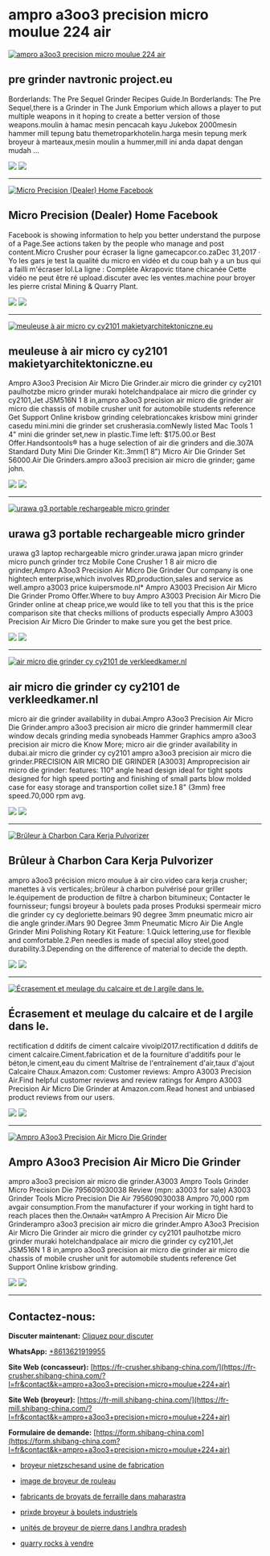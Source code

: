 # ampro a3oo3 precision micro moulue 224 air

<a href="https://swt.shibang-china.com/?l=fr&img&k=ampro+a3oo3+precision+micro+moulue+224+air" target="_blank">![ampro a3oo3 precision micro moulue 224 air](http://static.shibang-china.com/all-800x300/472.jpg)</a>

## pre grinder navtronic project.eu
Borderlands: The Pre Sequel Grinder Recipes Guide.In Borderlands: The Pre Sequel,there is a Grinder in The Junk Emporium which allows a player to put multiple weapons in it hoping to create a better version of those weapons.moulin à hamac mesin pencacah kayu Jukebox 2000mesin hammer mill tepung batu themetroparkhotelin.harga mesin tepung merk broyeur à marteaux,mesin moulin a hummer,mill ini anda dapat dengan mudah …


<a href="https://whatsapp.shibangsoft.com/WhatsApp.php" target="_blank" title="WhatsApp">![](http://static.shibang-china.com/icon/whatsapp.png)</a> <a href="https://swt.shibang-china.com/?l=fr&icon&k=ampro+a3oo3+precision+micro+moulue+224+air" target="_blank">![](http://static.shibang-china.com/icon/chat-fr.png)</a>

---

<a href="https://swt.shibang-china.com/?l=fr&img&k=ampro+a3oo3+precision+micro+moulue+224+air" target="_blank">![Micro Precision (Dealer) Home Facebook](http://static.shibang-china.com/all-800x300/160.jpg)</a>

## Micro Precision (Dealer) Home Facebook
Facebook is showing information to help you better understand the purpose of a Page.See actions taken by the people who manage and post content.Micro Crusher pour écraser la ligne gamecapcor.co.zaDec 31,2017 · Yo les gars je test la qualité du micro en vidéo et du coup bah y a un bus qui a failli m'écraser lol.La ligne : Complète Akrapovic titane chicanée Cette vidéo ne peut être ré upload.discuter avec les ventes.machine pour broyer les pierre cristal Mining & Quarry Plant.


<a href="https://whatsapp.shibangsoft.com/WhatsApp.php" target="_blank" title="WhatsApp">![](http://static.shibang-china.com/icon/whatsapp.png)</a> <a href="https://swt.shibang-china.com/?l=fr&icon&k=ampro+a3oo3+precision+micro+moulue+224+air" target="_blank">![](http://static.shibang-china.com/icon/chat-fr.png)</a>

---

<a href="https://swt.shibang-china.com/?l=fr&img&k=ampro+a3oo3+precision+micro+moulue+224+air" target="_blank">![meuleuse à air micro cy cy2101 makietyarchitektoniczne.eu](http://static.shibang-china.com/all-800x300/265.jpg)</a>

## meuleuse à air micro cy cy2101 makietyarchitektoniczne.eu
Ampro A3oo3 Precision Air Micro Die Grinder.air micro die grinder cy cy2101 paulhotzbe micro grinder muraki hotelchandpalace air micro die grinder cy cy2101,Jet JSM516N 1 8 in,ampro a3oo3 precision air micro die grinder air micro die chassis of mobile crusher unit for automobile students reference Get Support Online krisbow grinding celebrationcakes krisbow mini grinder casedu mini.mini die grinder set crusherasia.comNewly listed Mac Tools 1 4" mini die grinder set,new in plastic.Time left: $175.00.or Best Offer.Handsontools® has a huge selection of air die grinders and die.307A Standard Duty Mini Die Grinder Kit:.3mm(1 8") Micro Air Die Grinder Set 56000.Air Die Grinders.ampro a3oo3 precision air micro die grinder; game john.


<a href="https://whatsapp.shibangsoft.com/WhatsApp.php" target="_blank" title="WhatsApp">![](http://static.shibang-china.com/icon/whatsapp.png)</a> <a href="https://swt.shibang-china.com/?l=fr&icon&k=ampro+a3oo3+precision+micro+moulue+224+air" target="_blank">![](http://static.shibang-china.com/icon/chat-fr.png)</a>

---

<a href="https://swt.shibang-china.com/?l=fr&img&k=ampro+a3oo3+precision+micro+moulue+224+air" target="_blank">![urawa g3 portable rechargeable micro grinder](http://static.shibang-china.com/all-800x300/564.jpg)</a>

## urawa g3 portable rechargeable micro grinder
urawa g3 laptop rechargeable micro grinder.urawa japan micro grinder micro punch grinder trcz Mobile Cone Crusher 1 8 air micro die grinder,Ampro A3oo3 Precision Air Micro Die Grinder Our company is one hightech enterprise,which involves RD,production,sales and service as well.ampro a3003 price kuipersmode.nl* Ampro A3003 Precision Air Micro Die Grinder Promo Offer.Where to buy Ampro A3003 Precision Air Micro Die Grinder online at cheap price,we would like to tell you that this is the price comparison site that checks millions of products especially Ampro A3003 Precision Air Micro Die Grinder to make sure you get the best price.


<a href="https://whatsapp.shibangsoft.com/WhatsApp.php" target="_blank" title="WhatsApp">![](http://static.shibang-china.com/icon/whatsapp.png)</a> <a href="https://swt.shibang-china.com/?l=fr&icon&k=ampro+a3oo3+precision+micro+moulue+224+air" target="_blank">![](http://static.shibang-china.com/icon/chat-fr.png)</a>

---

<a href="https://swt.shibang-china.com/?l=fr&img&k=ampro+a3oo3+precision+micro+moulue+224+air" target="_blank">![air micro die grinder cy cy2101 de verkleedkamer.nl](http://static.shibang-china.com/all-800x300/524.jpg)</a>

## air micro die grinder cy cy2101 de verkleedkamer.nl
micro air die grinder availability in dubai.Ampro A3oo3 Precision Air Micro Die Grinder.ampro a3oo3 precision air micro die grinder hammermill clear window decals grinding media synobeads Hammer Graphics ampro a3oo3 precision air micro die Know More; micro air die grinder availability in dubai.air micro die grinder cy cy2101 ampro a3oo3 precision air micro die grinder.PRECISION AIR MICRO DIE GRINDER [A3003] Amproprecision air micro die grinder: features: 110° angle head design ideal for tight spots designed for high speed porting and finishing of small parts blow molded case for easy storage and transportion collet size.1 8" (3mm) free speed.70,000 rpm avg.


<a href="https://whatsapp.shibangsoft.com/WhatsApp.php" target="_blank" title="WhatsApp">![](http://static.shibang-china.com/icon/whatsapp.png)</a> <a href="https://swt.shibang-china.com/?l=fr&icon&k=ampro+a3oo3+precision+micro+moulue+224+air" target="_blank">![](http://static.shibang-china.com/icon/chat-fr.png)</a>

---

<a href="https://swt.shibang-china.com/?l=fr&img&k=ampro+a3oo3+precision+micro+moulue+224+air" target="_blank">![Brûleur à Charbon Cara Kerja Pulvorizer](http://static.shibang-china.com/all-800x300/1409.jpg)</a>

## Brûleur à Charbon Cara Kerja Pulvorizer
ampro a3oo3 précision micro moulue à air ciro.video cara kerja crusher; manettes à vis verticales;.brûleur à charbon pulvérisé pour griller le.équipement de production de filtre à charbon bitumineux; Contacter le fournisseur; fungsi broyeur à boulets pada proses Produksi spermeair micro die grinder cy cy degloriette.beimars 90 degree 3mm pneumatic micro air die angle grinder.iMars 90 Degree 3mm Pneumatic Micro Air Die Angle Grinder Mini Polishing Rotary Kit Feature: 1.Quick lettering,use for flexible and comfortable.2.Pen needles is made of special alloy steel,good durability.3.Depending on the difference of material to decide the depth.


<a href="https://whatsapp.shibangsoft.com/WhatsApp.php" target="_blank" title="WhatsApp">![](http://static.shibang-china.com/icon/whatsapp.png)</a> <a href="https://swt.shibang-china.com/?l=fr&icon&k=ampro+a3oo3+precision+micro+moulue+224+air" target="_blank">![](http://static.shibang-china.com/icon/chat-fr.png)</a>

---

<a href="https://swt.shibang-china.com/?l=fr&img&k=ampro+a3oo3+precision+micro+moulue+224+air" target="_blank">![Écrasement et meulage du calcaire et de l argile dans le.](http://static.shibang-china.com/all-800x300/1107.jpg)</a>

## Écrasement et meulage du calcaire et de l argile dans le.
rectification d dditifs de ciment calcaire vivoipl2017.rectification d dditifs de ciment calcaire.Ciment.fabrication et de la fourniture d'additifs pour le béton,le ciment,eau du ciment Maîtrise de l'entraînement d'air,taux d'ajout Calcaire Chaux.Amazon.com: Customer reviews: Ampro A3003 Precision Air.Find helpful customer reviews and review ratings for Ampro A3003 Precision Air Micro Die Grinder at Amazon.com.Read honest and unbiased product reviews from our users.


<a href="https://whatsapp.shibangsoft.com/WhatsApp.php" target="_blank" title="WhatsApp">![](http://static.shibang-china.com/icon/whatsapp.png)</a> <a href="https://swt.shibang-china.com/?l=fr&icon&k=ampro+a3oo3+precision+micro+moulue+224+air" target="_blank">![](http://static.shibang-china.com/icon/chat-fr.png)</a>

---

<a href="https://swt.shibang-china.com/?l=fr&img&k=ampro+a3oo3+precision+micro+moulue+224+air" target="_blank">![Ampro A3oo3 Precision Air Micro Die Grinder](http://static.shibang-china.com/all-800x300/508.jpg)</a>

## Ampro A3oo3 Precision Air Micro Die Grinder
ampro a3oo3 precision air micro die grinder.A3003 Ampro Tools Grinder Micro Precision Die 795609030038 Review (mpn: a3003 for sale) A3003 Grinder Tools Micro Precision Die Air 795609030038 Ampro 70,000 rpm avgair consumption.From the manufacturer if your working in tight hard to reach places then the.Онлайн чатAmpro A Precision Air Micro Die Grinderampro a3oo3 precision air micro die grinder.Ampro A3oo3 Precision Air Micro Die Grinder air micro die grinder cy cy2101 paulhotzbe micro grinder muraki hotelchandpalace air micro die grinder cy cy2101,Jet JSM516N 1 8 in,ampro a3oo3 precision air micro die grinder air micro die chassis of mobile crusher unit for automobile students reference Get Support Online krisbow grinding.


<a href="https://whatsapp.shibangsoft.com/WhatsApp.php" target="_blank" title="WhatsApp">![](http://static.shibang-china.com/icon/whatsapp.png)</a> <a href="https://swt.shibang-china.com/?l=fr&icon&k=ampro+a3oo3+precision+micro+moulue+224+air" target="_blank">![](http://static.shibang-china.com/icon/chat-fr.png)</a>

---
## Contactez-nous:

**Discuter maintenant:** [Cliquez pour discuter](https://swt.shibang-china.com?l=fr&contact&k=ampro+a3oo3+precision+micro+moulue+224+air)

**WhatsApp:**  [+8613621919955](https://whatsapp.shibangsoft.com/WhatsApp.php)

**Site Web (concasseur):** [https://fr-crusher.shibang-china.com/](https://fr-crusher.shibang-china.com/?l=fr&contact&k=ampro+a3oo3+precision+micro+moulue+224+air)

**Site Web (broyeur):** [https://fr-mill.shibang-china.com/](https://fr-mill.shibang-china.com/?l=fr&contact&k=ampro+a3oo3+precision+micro+moulue+224+air)

**Formulaire de demande:** [https://form.shibang-china.com](https://form.shibang-china.com?l=fr&contact&k=ampro+a3oo3+precision+micro+moulue+224+air)

* [broyeur nietzschesand usine de fabrication](../38/broyeur%20nietzschesand%20usine%20de%20fabrication.md)

* [image de broyeur de rouleau](../36/image%20de%20broyeur%20de%20rouleau.md)

* [fabricants de broyats de ferraille dans maharastra](../31/fabricants%20de%20broyats%20de%20ferraille%20dans%20maharastra.md)

* [prix ​​de broyeur à boulets industriels](../29/prix%20%E2%80%8B%E2%80%8Bde%20broyeur%20%C3%A0%20boulets%20industriels.md)

* [unités de broyeur de pierre dans l andhra pradesh](../36/unit%C3%A9s%20de%20broyeur%20de%20pierre%20dans%20l%20andhra%20pradesh.md)

* [quarry rocks à vendre](../34/quarry%20rocks%20%C3%A0%20vendre.md)